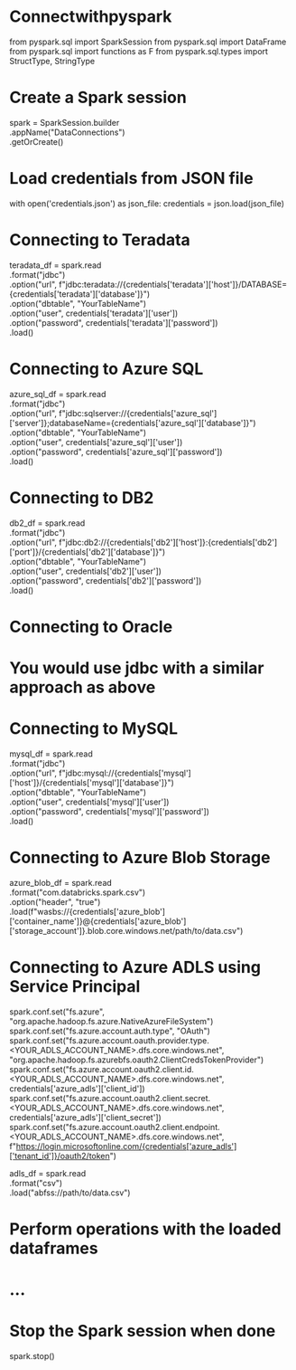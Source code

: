 # Connectwithpyspark

from pyspark.sql import SparkSession
from pyspark.sql import DataFrame
from pyspark.sql import functions as F
from pyspark.sql.types import StructType, StringType

# Create a Spark session
spark = SparkSession.builder \
    .appName("DataConnections") \
    .getOrCreate()

# Load credentials from JSON file
with open('credentials.json') as json_file:
    credentials = json.load(json_file)

# Connecting to Teradata
teradata_df = spark.read \
    .format("jdbc") \
    .option("url", f"jdbc:teradata://{credentials['teradata']['host']}/DATABASE={credentials['teradata']['database']}") \
    .option("dbtable", "YourTableName") \
    .option("user", credentials['teradata']['user']) \
    .option("password", credentials['teradata']['password']) \
    .load()

# Connecting to Azure SQL
azure_sql_df = spark.read \
    .format("jdbc") \
    .option("url", f"jdbc:sqlserver://{credentials['azure_sql']['server']};databaseName={credentials['azure_sql']['database']}") \
    .option("dbtable", "YourTableName") \
    .option("user", credentials['azure_sql']['user']) \
    .option("password", credentials['azure_sql']['password']) \
    .load()

# Connecting to DB2
db2_df = spark.read \
    .format("jdbc") \
    .option("url", f"jdbc:db2://{credentials['db2']['host']}:{credentials['db2']['port']}/{credentials['db2']['database']}") \
    .option("dbtable", "YourTableName") \
    .option("user", credentials['db2']['user']) \
    .option("password", credentials['db2']['password']) \
    .load()

# Connecting to Oracle
# You would use jdbc with a similar approach as above

# Connecting to MySQL
mysql_df = spark.read \
    .format("jdbc") \
    .option("url", f"jdbc:mysql://{credentials['mysql']['host']}/{credentials['mysql']['database']}") \
    .option("dbtable", "YourTableName") \
    .option("user", credentials['mysql']['user']) \
    .option("password", credentials['mysql']['password']) \
    .load()

# Connecting to Azure Blob Storage
azure_blob_df = spark.read \
    .format("com.databricks.spark.csv") \
    .option("header", "true") \
    .load(f"wasbs://{credentials['azure_blob']['container_name']}@{credentials['azure_blob']['storage_account']}.blob.core.windows.net/path/to/data.csv")

# Connecting to Azure ADLS using Service Principal
spark.conf.set("fs.azure", "org.apache.hadoop.fs.azure.NativeAzureFileSystem")
spark.conf.set("fs.azure.account.auth.type", "OAuth")
spark.conf.set("fs.azure.account.oauth.provider.type.<YOUR_ADLS_ACCOUNT_NAME>.dfs.core.windows.net", "org.apache.hadoop.fs.azurebfs.oauth2.ClientCredsTokenProvider")
spark.conf.set("fs.azure.account.oauth2.client.id.<YOUR_ADLS_ACCOUNT_NAME>.dfs.core.windows.net", credentials['azure_adls']['client_id'])
spark.conf.set("fs.azure.account.oauth2.client.secret.<YOUR_ADLS_ACCOUNT_NAME>.dfs.core.windows.net", credentials['azure_adls']['client_secret'])
spark.conf.set("fs.azure.account.oauth2.client.endpoint.<YOUR_ADLS_ACCOUNT_NAME>.dfs.core.windows.net", f"https://login.microsoftonline.com/{credentials['azure_adls']['tenant_id']}/oauth2/token")

adls_df = spark.read \
    .format("csv") \
    .load("abfss://path/to/data.csv")

# Perform operations with the loaded dataframes
# ...

# Stop the Spark session when done
spark.stop()
